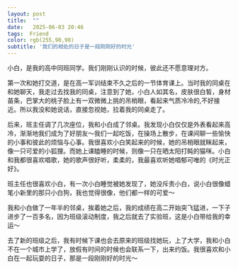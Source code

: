 ```yaml
---
layout: post
title:  ""
date:   2025-06-03 20:46
tags:  Friend
color: rgb(255,90,90)
subtitle: '我们的相处的日子是一段刚刚好的时光'  
---
```


小白，是我的高中同班同学。我们刚刚认识的时候，彼此还不愿意理对方。

第一次和她打交道，是在高一军训结束不久之后的一节体育课上。当时我的同桌在和她聊天，我走过去找我的同桌，注意到了她，小白人如其名，皮肤很白皙，身材苗条，巴掌大的桃子脸上有一双微微上挑的吊梢眼，看起来气质冷冷的,不好接近。所以我没和她说话，直接忽视她，拉着我的同桌走了。

后来，班主任调了几次座位，我和小白成了邻桌。我发现小白仅仅是外表看起来高冷，渐渐地我们成为了好朋友～我们一起吃饭，在操场上散步，在课间聊一些愉快的小事和彼此的烦恼与心事。我很喜欢小白笑起来的时候，她的吊梢眼就眯起来，像一只可爱的小狐狸。而她上课瞌睡的时候，则像一只在晒太阳打盹的猫咪。小白和我都很喜欢唱歌，她的歌声很好听，柔柔的，我最喜欢听她唱郁可唯的《时光正好》。

班主任也很喜欢小白，有一次小白睡觉被她发现了，她没斥责小白，说小白很像蜡笔小新里的那只小白狗，我也觉得很像，他们都一样的可爱～

我和小白做了一年半的邻桌，挨着她之后，我的成绩在高二开始突飞猛进，一下子进步了一百多名，因为班级滚动制度，我之后就去了实验班，这是小白带给我的幸运～

去了新的班级之后，我有时候下课也会去原来的班级找她玩，上了大学，我和小白不在一个城市上学了，放假有时间的时候也会联系一下，出来约饭。我很喜欢和小白在一起玩耍的日子，那是一段刚刚好的时光～



​																				
